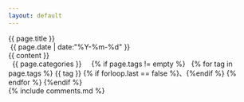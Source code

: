 ```yaml
---
layout: default
---
```

<div class="container">
	<div class="post-title">{{ page.title }}</div>
	<div class="post-time">
		<span class="fa fa-calendar"></span>&nbsp;<time datetime="{{ page.date | date:"%Y-%m-%d" }}">{{ page.date | date:"%Y-%m-%d" }}</time>
	</div>
	<div class="post-content">{{ content }}</div>
	<div class="post-footer">
		<span class="fa fa-folder"></span>&nbsp;
		<span class="post-footer-categories">{{ page.categories }}</span>&nbsp;&nbsp;&nbsp;&nbsp;
		{% if page.tags != empty %}
			<span class="fa fa-tag"></span>&nbsp;
			{% for tag in page.tags %}
				<span class="post-footer-tags">{{ tag }}</span>
				{% if forloop.last == false %}、{%endif %}
			{% endfor %}
		{%endif %}
	</div>
	{% include comments.md %}
</div>